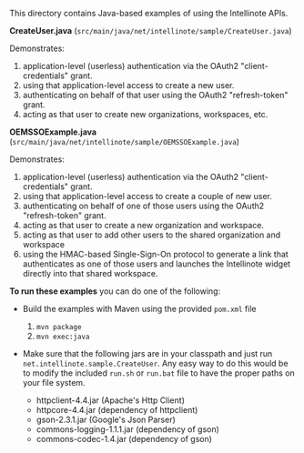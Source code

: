 This directory contains Java-based examples of using the Intellinote APIs.

**CreateUser.java** (`src/main/java/net/intellinote/sample/CreateUser.java`)

Demonstrates:

1. application-level (userless) authentication via the OAuth2 "client-credentials" grant.
2. using that application-level access to create a new user.
3. authenticating on behalf of that user using the OAuth2 "refresh-token" grant.
4. acting as that user to create new organizations, workspaces, etc.

**OEMSSOExample.java** (`src/main/java/net/intellinote/sample/OEMSSOExample.java`)

Demonstrates:

1. application-level (userless) authentication via the OAuth2 "client-credentials" grant.
2. using that application-level access to create a couple of new user.
3. authenticating on behalf of one of those users using the OAuth2 "refresh-token" grant.
4. acting as that user to create a new organization and workspace.
5. acting as that user to add other users to the shared organization and workspace
6. using the HMAC-based Single-Sign-On protocol to generate a link that authenticates as one of those users and launches the Intellinote widget directly into that shared workspace.

**To run these examples** you can do one of the following:

* Build the examples with Maven using the provided `pom.xml` file
	1. `mvn package`
	2. `mvn exec:java`

* Make sure that the following jars are in your classpath and just run `net.intellinote.sample.CreateUser`.  Any easy way to do this would be to modify the included `run.sh` or `run.bat` file to have the proper paths on your file system.
	* 	httpclient-4.4.jar (Apache's Http Client)
 	* 	httpcore-4.4.jar (dependency of httpclient)
 	* 	gson-2.3.1.jar (Google's Json Parser)
 	* 	commons-logging-1.1.1.jar (dependency of gson)
 	* 	commons-codec-1.4.jar (dependency of gson)
